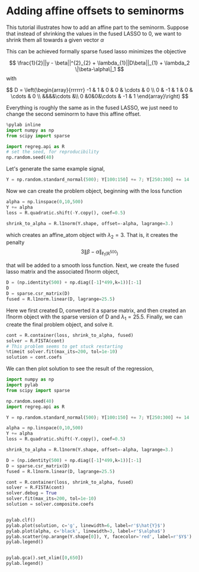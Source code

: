 # Adding affine offsets to seminorms

This tutorial illustrates how to add
an affine part to the seminorm.
Suppose that instead of shrinking the values in the fused LASSO to 0,
we want to shrink them all towards a given vector $\alpha$

This can be achieved formally  sparse fused lasso minimizes the objective

$$
\frac{1}{2}||y - \beta||^{2}_{2} + \lambda_{1}||D\beta||_{1} + \lambda_2 \|\beta-\alpha\|_1
$$
with

$$
D = \left(\begin{array}{rrrrrr} -1 & 1 & 0 & 0 & \cdots & 0 \\ 
0 & -1 & 1 & 0 & \cdots & 0 \\ &&&&\cdots &\\ 0 &0&0&\cdots & -1 & 1 \end{array}\right)
$$

Everything is roughly the same as in the fused LASSO, we just need
to change the second seminorm to have this affine offset.

```python
%pylab inline
import numpy as np
from scipy import sparse

import regreg.api as R
# set the seed, for reproducibility
np.random.seed(40)
```
Let's generate the same example signal,

```python
Y = np.random.standard_normal(500); Y[100:150] += 7; Y[250:300] += 14
```

Now we can create the problem object, beginning with the loss function

```python
alpha = np.linspace(0,10,500)
Y += alpha
loss = R.quadratic.shift(-Y.copy(), coef=0.5)

shrink_to_alpha = R.l1norm(Y.shape, offset=-alpha, lagrange=3.)
```
which creates an affine_atom object with $\lambda_2=3$. That is, it creates the penalty
$$
3 \|\beta-\alpha\|_{\ell_1(\mathbb{R}^{500})}
$$

that will be added to a smooth loss function.
Next, we create the fused lasso matrix and the associated l1norm object,

```python
D = (np.identity(500) + np.diag([-1]*499,k=1))[:-1]
D
D = sparse.csr_matrix(D)
fused = R.l1norm.linear(D, lagrange=25.5)
```
Here we first created D, converted it a sparse matrix, and then created an l1norm object with the sparse version of D and $\lambda_1 = 25.5$. 
Finally, we can create the final problem object, and solve it.

```python
cont = R.container(loss, shrink_to_alpha, fused)
solver = R.FISTA(cont)
# This problem seems to get stuck restarting
%timeit solver.fit(max_its=200, tol=1e-10)
solution = cont.coefs
```
We can then plot solution to see the result of the regression,

```python
import numpy as np
import pylab	
from scipy import sparse

np.random.seed(40)
import regreg.api as R

Y = np.random.standard_normal(500); Y[100:150] += 7; Y[250:300] += 14

alpha = np.linspace(0,10,500)
Y += alpha
loss = R.quadratic.shift(-Y.copy(), coef=0.5)

shrink_to_alpha = R.l1norm(Y.shape, offset=-alpha, lagrange=3.)

D = (np.identity(500) + np.diag([-1]*499,k=1))[:-1]
D = sparse.csr_matrix(D)
fused = R.l1norm.linear(D, lagrange=25.5)

cont = R.container(loss, shrink_to_alpha, fused)
solver = R.FISTA(cont)
solver.debug = True
solver.fit(max_its=200, tol=1e-10)
solution = solver.composite.coefs


pylab.clf()
pylab.plot(solution, c='g', linewidth=6, label=r'$\hat{Y}$')	
pylab.plot(alpha, c='black', linewidth=3, label=r'$\alpha$')	
pylab.scatter(np.arange(Y.shape[0]), Y, facecolor='red', label=r'$Y$')
pylab.legend()


pylab.gca().set_xlim([0,650])
pylab.legend()
```
